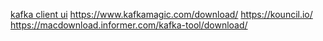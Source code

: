 [kafka client ui](https://www.conduktor.io)
https://www.kafkamagic.com/download/
https://kouncil.io/
https://macdownload.informer.com/kafka-tool/download/
